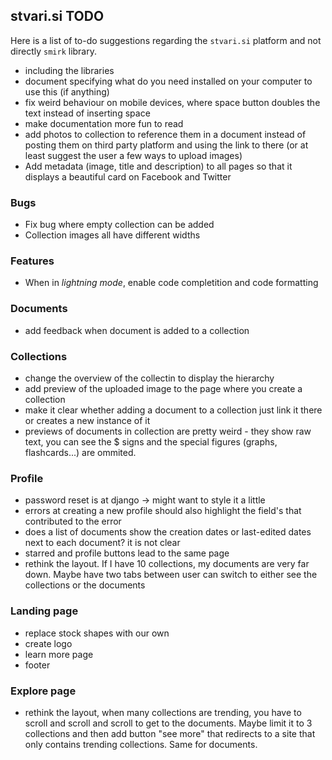 ## stvari.si TODO

Here is a list of to-do suggestions regarding the `stvari.si` platform and not directly `smirk` library.

- including the libraries
- document specifying what do you need installed on your computer to use this (if anything)
- fix weird behaviour on mobile devices, where space button doubles the text instead of inserting space
- make documentation more fun to read
- add photos to collection to reference them in a document instead of posting them on third party platform and using the link to there (or at least suggest the user a few ways to upload images)
- Add metadata (image, title and description) to all pages so that it displays a beautiful card on Facebook and Twitter

### Bugs
- Fix bug where empty collection can be added
- Collection images all have different widths

### Features
- When in *lightning mode*, enable code completition and code formatting

### Documents
- add feedback when document is added to a collection

### Collections

- change the overview of the collectin to display the hierarchy
- add preview of the uploaded image to the page where you create a collection
- make it clear whether adding a document to a collection just link it there or creates a new instance of it
- previews of documents in collection are pretty weird - they show raw text, you can see the \$ signs and the special figures (graphs, flashcards...) are ommited.

### Profile

- password reset is at django -> might want to style it a little
- errors at creating a new profile should also highlight the field's that contributed to the error
- does a list of documents show the creation dates or last-edited dates next to each document? it is not clear
- starred and profile buttons lead to the same page
- rethink the layout. If I have 10 collections, my documents are very far down. Maybe have two tabs between user can switch to either see the collections or the documents

### Landing page

- replace stock shapes with our own
- create logo
- learn more page
- footer

### Explore page

- rethink the layout, when many collections are trending, you have to scroll and scroll and scroll to get to the documents. Maybe limit it to 3 collections and then add button "see more" that redirects to a site that only contains trending collections. Same for documents.